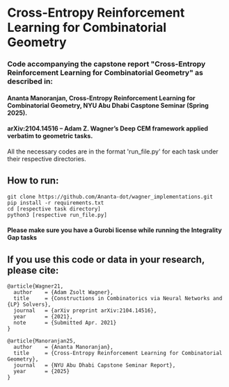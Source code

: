# Cross-Entropy Reinforcement Learning for Combinatorial Geometry

### Code accompanying the capstone report "Cross-Entropy Reinforcement Learning for Combinatorial Geometry" as described in:

#### Ananta Manoranjan, Cross-Entropy Reinforcement Learning for Combinatorial Geometry, NYU Abu Dhabi Casptone Seminar (Spring 2025).
#### arXiv:2104.14516 – Adam Z. Wagner’s Deep CEM framework applied verbatim to geometric tasks.




All the necessary codes are in the format 'run_file.py' for each task under their respective directories.

## How to run:
```
git clone https://github.com/Ananta-dot/wagner_implementations.git
pip install -r requirements.txt
cd [respective task directory]
python3 [respective run_file.py]
```

####  Please make sure you have a Gurobi license while running the Integrality Gap tasks

## If you use this code or data in your research, please cite:
```
@article{Wagner21,
  author    = {Adam Zsolt Wagner},
  title     = {Constructions in Combinatorics via Neural Networks and {LP} Solvers},
  journal   = {arXiv preprint arXiv:2104.14516},
  year      = {2021},
  note      = {Submitted Apr. 2021}
}

@article{Manoranjan25,
  author    = {Ananta Manoranjan},
  title     = {Cross-Entropy Reinforcement Learning for Combinatorial Geometry},
  journal   = {NYU Abu Dhabi Capstone Seminar Report},
  year      = {2025}
}
```
